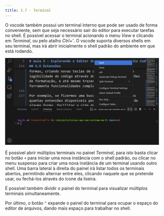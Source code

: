 ```yaml
---
title: 3.7 - Terminal
---
```


O vscode também possui um terminal interno que pode ser usado de forma conveniente, sem que seja necessário sair do editor para executar tarefas no shell. É possível acessar o terminal acionando o menu _View_ e clicando em _Terminal_, ou pelo atalho _Ctrl+'_. O vscode suporta diversos shells em seu terminal, mas irá abrir inicialmente o shell padrão do ambiente em que está rodando.

![image](../../imagens/vscode-terminal.png)

É possível abrir múltiplos terminais no painel _Terminal_, para isto basta clicar no botão `+` para iniciar uma nova instância com o shell padrão, ou clicar no menu suspenso para criar uma nova instância de um terminal usando outro shell. Uma barra lateral à direita do painel irá listar todos os terminais abertos, permitindo alternar entre eles, clicando naquele que se pretende usar, ou fechá-los através do ícone da lixeira.

É possível também dividir o painel do terminal para visualizar múltiplos terminais simultaneamente.

Por último, o botão `^` expande o painel do terminal para ocupar o espaço do editor de arquivos, dando mais espaço para trabalhar no shell.
